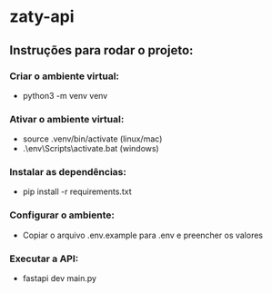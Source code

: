 # zaty-api

## Instruções para rodar o projeto:

### Criar o ambiente virtual:

- python3 -m venv venv

### Ativar o ambiente virtual:

- source .venv/bin/activate (linux/mac)
- .\env\Scripts\activate.bat (windows)

### Instalar as dependências:

- pip install -r requirements.txt

### Configurar o ambiente:

- Copiar o arquivo .env.example para .env e preencher os valores

### Executar a API:

- fastapi dev main.py
